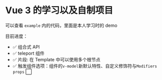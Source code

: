 # Vue 3 的学习以及自制项目

可以查看 `example` 内的代码，里面是本人学习时的 demo

目前进度：

- ✅ 组合式 API
- ✅ teleport 组件
- ✅ 片段: 在 Template 中可以使用多个根节点
- ✅ 触发组件选项：组件的`v-model`新默认特性、自定义修饰符与`Modifiers props`
  ⬜
